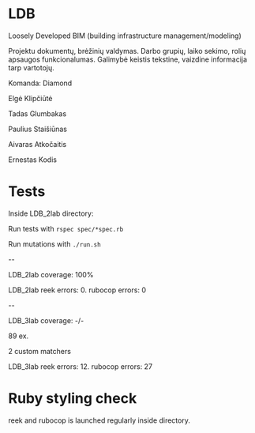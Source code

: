 
# LDB

Loosely Developed BIM (building infrastructure management/modeling)

Projektu dokumentų, brėžinių valdymas. Darbo grupių, laiko sekimo, rolių apsaugos funkcionalumas.
Galimybė keistis tekstine, vaizdine informacija tarp vartotojų.

Komanda: Diamond

Elgė Klipčiūtė

Tadas Glumbakas

Paulius Staišiūnas

Aivaras Atkočaitis

Ernestas Kodis

# Tests
Inside LDB_2lab directory:

Run tests with ```rspec spec/*spec.rb```

Run mutations with ```./run.sh```

--

LDB_2lab coverage: 100%

LDB_2lab reek errors: 0. rubocop errors: 0

--

LDB_3lab coverage: -/-

89 ex.

2 custom matchers

LDB_3lab reek errors: 12. rubocop errors: 27

# Ruby styling check
reek and rubocop is launched regularly inside directory.
